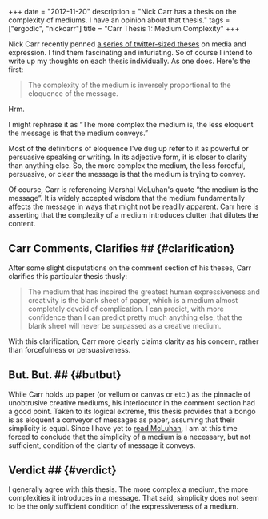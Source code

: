 +++
date = "2012-11-20"
description = "Nick Carr has a thesis on the complexity of mediums. I have an opinion about that thesis."
tags = ["ergodic", "nickcarr"]
title = "Carr Thesis 1: Medium Complexity"
+++

Nick Carr recently penned [a series of twitter-sized theses](http://www.roughtype.com/?p=2106) on media and expression. I find them fascinating and infuriating. So of course I intend to write up my thoughts on each thesis individually. As one does. Here's the first:

> The complexity of the medium is inversely proportional to the eloquence of the message.

Hrm.

I might rephrase it as “The more complex the medium is, the less eloquent the message is that the medium conveys.”

Most of the definitions of eloquence I've dug up refer to it as powerful or persuasive speaking or writing. In its adjective form, it is closer to clarity than anything else. So, the more complex the medium, the less forceful, persuasive, or clear the message is that the medium is trying to convey.

Of course, Carr is referencing Marshal McLuhan's quote “the medium is the message”. It is widely accepted wisdom that the medium fundamentally affects the message in ways that might not be readily apparent. Carr here is asserting that the complexity of a medium introduces clutter that dilutes the content.

## Carr Comments, Clarifies ## {#clarification}

After some slight disputations on the comment section of his theses, Carr clarifies this particular thesis thusly:

> The medium that has inspired the greatest human expressiveness and creativity is the blank sheet of paper, which is a medium almost completely devoid of complication. I can predict, with more confidence than I can predict pretty much anything else, that the blank sheet will never be surpassed as a creative medium.

With this clarification, Carr more clearly claims clarity as his concern, rather than forcefulness or persuasiveness.

## But. But. ## {#butbut}

While Carr holds up paper (or vellum or canvas or etc.) as the pinnacle of unobtrusive creative mediums, his interlocutor in the comment section had a good point. Taken to its logical extreme, this thesis provides that a bongo is as eloquent a conveyor of messages as paper, assuming that their simplicity is equal. Since I have yet to [read McLuhan](http://www.amazon.com/gp/product/1584230738/ref=as_li_ss_tl?ie=UTF8&camp=1789&creative=390957&creativeASIN=1584230738&linkCode=as2&tag=phawkcom-20), I am at this time forced to conclude that the simplicity of a medium is a necessary, but not sufficient, condition of the clarity of message it conveys.

## Verdict ## {#verdict}

I generally agree with this thesis. The more complex a medium, the more complexities it introduces in a message. That said, simplicity does not seem to be the only sufficient condition of the expressiveness of a medium.
